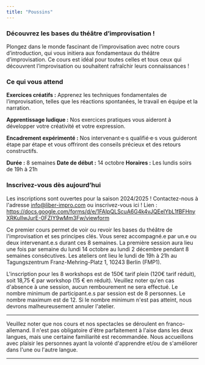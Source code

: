 ```yaml
---
title: "Poussins"
---
```


### Découvrez les bases du théâtre d’improvisation !
Plongez dans le monde fascinant de l’improvisation avec notre cours d’introduction, qui vous initiera aux fondamentaux du théâtre d’improvisation. Ce cours est idéal pour toutes celles et tous ceux qui découvrent l’improvisation ou souhaitent rafraîchir leurs connaissances !

### Ce qui vous attend
**Exercices créatifs :** Apprenez les techniques fondamentales de l’improvisation, telles que les réactions spontanées, le travail en équipe et la narration.

**Apprentissage ludique :** Nos exercices pratiques vous aideront à développer votre créativité et votre expression.

**Encadrement expérimenté :** Nos intervenant·e·s qualifié·e·s vous guideront étape par étape et vous offriront des conseils précieux et des retours constructifs.


**Durée :** 8 semaines
**Date de début :** 14 octobre
**Horaires :** Les lundis soirs de 19h à 21h


### Inscrivez-vous dès aujourd’hui

Les inscriptions sont ouvertes pour la saison 2024/2025 ! Contactez-nous à l'adresse info@liber-impro.com ou inscrivez-vous ici ! Lien : https://docs.google.com/forms/d/e/1FAIpQLScuA6G4k4vJQEelYbL1fBFHnyXRKuIIwJurE-0FZIY9wMm3Fw/viewform

Ce premier cours permet de voir ou revoir les bases du théâtre de l'improvisation et ses principes clés. Vous serez accompagné.e par un.e ou deux intervenant.e.s durant ces 8 semaines.
La première session aura lieu une fois par semaine du lundi 14 octobre au lundi 2 décembre pendant 8 semaines consécutives. Les ateliers ont lieu le lundi de 19h à 21h au Tagungszentrum Franz-Mehring-Platz 1, 10243 Berlin (FMP1).

L'inscription pour les 8 workshops est de 150€ tarif plein (120€ tarif réduit), soit 18,75 € par workshop (15 € en réduit). Veuillez noter qu'en cas d'absence à une session, aucun rembourement ne sera effectué. Le nombre minimum de participant.e.s par session est de 8 personnes. Le nombre maximum est de 12. Si le nombre minimum n'est pas atteint, nous devrons malheureusement annuler l'atelier.



---

Veuillez noter que nos cours et nos spectacles se déroulent en franco-allemand. Il n'est pas obligatoire d'être parfaitement à l'aise dans les deux langues, mais une certaine familiarité est recommandée. Nous accueillons avec plaisir les personnes ayant la volonté d'apprendre et/ou de s'améliorer dans l'une ou l'autre langue.

---
